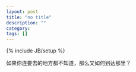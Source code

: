 ```yaml
---
layout: post
title: "no title"
description: ""
category: 
tags: []
---
```

{% include JB/setup %}

如果你连要去的地方都不知道，那么又如何到达那里？